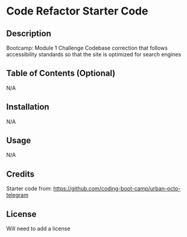 # Code Refactor Starter Code

## Description

Bootcamp: Module 1 Challenge
Codebase correction that follows accessibility standards so that the site is optimized for search engines

## Table of Contents (Optional)

N/A

## Installation

N/A

## Usage

N/A

## Credits

Starter code from: https://github.com/coding-boot-camp/urban-octo-telegram

## License

Will need to add a license